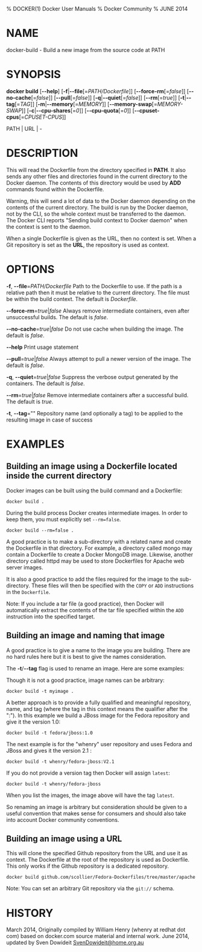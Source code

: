 % DOCKER(1) Docker User Manuals
% Docker Community
% JUNE 2014
# NAME
docker-build - Build a new image from the source code at PATH

# SYNOPSIS
**docker build**
[**--help**]
[**-f**|**--file**[=*PATH/Dockerfile*]]
[**--force-rm**[=*false*]]
[**--no-cache**[=*false*]]
[**--pull**[=*false*]]
[**-q**|**--quiet**[=*false*]]
[**--rm**[=*true*]]
[**-t**|**--tag**[=*TAG*]]
[**-m**|**--memory**[=*MEMORY*]]
[**--memory-swap**[=*MEMORY-SWAP*]]
[**-c**|**--cpu-shares**[=*0*]]
[**--cpu-quota**[=*0*]]
[**--cpuset-cpus**[=*CPUSET-CPUS*]]

PATH | URL | -

# DESCRIPTION
This will read the Dockerfile from the directory specified in **PATH**.
It also sends any other files and directories found in the current
directory to the Docker daemon. The contents of this directory would
be used by **ADD** commands found within the Dockerfile.

Warning, this will send a lot of data to the Docker daemon depending
on the contents of the current directory. The build is run by the Docker 
daemon, not by the CLI, so the whole context must be transferred to the daemon. 
The Docker CLI reports "Sending build context to Docker daemon" when the context is sent to 
the daemon.

When a single Dockerfile is given as the URL, then no context is set.
When a Git repository is set as the **URL**, the repository is used
as context.

# OPTIONS
**-f**, **--file**=*PATH/Dockerfile*
   Path to the Dockerfile to use. If the path is a relative path then it must be relative to the current directory. The file must be within the build context. The default is *Dockerfile*.

**--force-rm**=*true*|*false*
   Always remove intermediate containers, even after unsuccessful builds. The default is *false*.

**--no-cache**=*true*|*false*
   Do not use cache when building the image. The default is *false*.

**--help**
  Print usage statement

**--pull**=*true*|*false*
   Always attempt to pull a newer version of the image. The default is *false*.

**-q**, **--quiet**=*true*|*false*
   Suppress the verbose output generated by the containers. The default is *false*.

**--rm**=*true*|*false*
   Remove intermediate containers after a successful build. The default is *true*.

**-t**, **--tag**=""
   Repository name (and optionally a tag) to be applied to the resulting image in case of success

# EXAMPLES

## Building an image using a Dockerfile located inside the current directory

Docker images can be built using the build command and a Dockerfile:

    docker build .

During the build process Docker creates intermediate images. In order to
keep them, you must explicitly set `--rm=false`.

    docker build --rm=false .

A good practice is to make a sub-directory with a related name and create
the Dockerfile in that directory. For example, a directory called mongo may
contain a Dockerfile to create a Docker MongoDB image. Likewise, another
directory called httpd may be used to store Dockerfiles for Apache web
server images.

It is also a good practice to add the files required for the image to the
sub-directory. These files will then be specified with the `COPY` or `ADD`
instructions in the `Dockerfile`.

Note: If you include a tar file (a good practice), then Docker will
automatically extract the contents of the tar file specified within the `ADD`
instruction into the specified target.

## Building an image and naming that image

A good practice is to give a name to the image you are building. There are
no hard rules here but it is best to give the names consideration. 

The **-t**/**--tag** flag is used to rename an image. Here are some examples:

Though it is not a good practice, image names can be arbitrary:

    docker build -t myimage .

A better approach is to provide a fully qualified and meaningful repository,
name, and tag (where the tag in this context means the qualifier after 
the ":"). In this example we build a JBoss image for the Fedora repository 
and give it the version 1.0:

    docker build -t fedora/jboss:1.0

The next example is for the "whenry" user repository and uses Fedora and
JBoss and gives it the version 2.1 :

    docker build -t whenry/fedora-jboss:V2.1

If you do not provide a version tag then Docker will assign `latest`:

    docker build -t whenry/fedora-jboss

When you list the images, the image above will have the tag `latest`.

So renaming an image is arbitrary but consideration should be given to 
a useful convention that makes sense for consumers and should also take
into account Docker community conventions.


## Building an image using a URL

This will clone the specified Github repository from the URL and use it
as context. The Dockerfile at the root of the repository is used as
Dockerfile. This only works if the Github repository is a dedicated
repository.

    docker build github.com/scollier/Fedora-Dockerfiles/tree/master/apache

Note: You can set an arbitrary Git repository via the `git://` schema.

# HISTORY
March 2014, Originally compiled by William Henry (whenry at redhat dot com)
based on docker.com source material and internal work.
June 2014, updated by Sven Dowideit <SvenDowideit@home.org.au>
